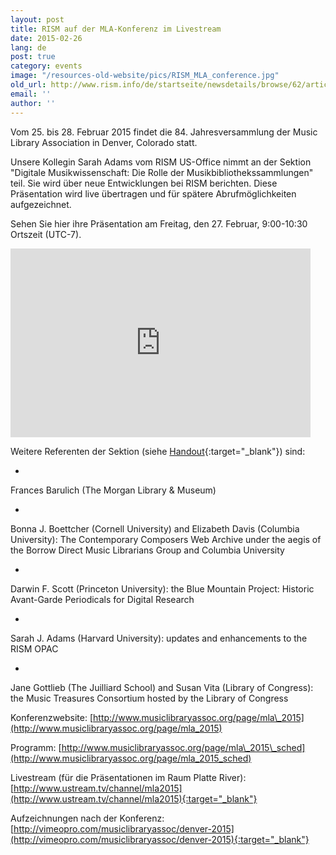 ```yaml
---
layout: post
title: RISM auf der MLA-Konferenz im Livestream
date: 2015-02-26
lang: de
post: true
category: events
image: "/resources-old-website/pics/RISM_MLA_conference.jpg"
old_url: http://www.rism.info/de/startseite/newsdetails/browse/62/article/64/rism-at-the-mla-conference-live-stream.html
email: ''
author: ''
---
```


Vom 25. bis 28. Februar 2015 findet die 84. Jahresversammlung der Music Library Association in Denver, Colorado statt.

Unsere Kollegin Sarah Adams vom RISM US-Office nimmt an der Sektion "Digitale Musikwissenschaft: Die Rolle der Musikbibliothekssammlungen" teil. Sie wird über neue Entwicklungen bei RISM berichten. Diese Präsentation wird live übertragen und für spätere Abrufmöglichkeiten aufgezeichnet.

Sehen Sie hier ihre Präsentation am Freitag, den 27. Februar, 9:00-10:30 Ortszeit (UTC-7).


<iframe width="480" height="302" src="http://www.ustream.tv/embed/19823085?v=3&amp;wmode=direct" scrolling="no" frameborder="0" style="border: 0px none transparent;"> </iframe>


Weitere Referenten der Sektion (siehe [Handout](http://c.ymcdn.com/sites/www.musiclibraryassoc.org/resource/resmgr/MLA_2015/MLA_2015_digital_humanities_.pdf){:target="_blank"}) sind:

-

Frances Barulich (The Morgan Library & Museum)

-

Bonna J. Boettcher (Cornell University) and Elizabeth Davis (Columbia University): The Contemporary Composers Web Archive under the aegis of the Borrow Direct Music Librarians Group and Columbia University

-

Darwin F. Scott (Princeton University): the Blue Mountain Project: Historic Avant-Garde Periodicals for Digital Research

-

Sarah J. Adams (Harvard University): updates and enhancements to the RISM OPAC

-

Jane Gottlieb (The Juilliard School) and Susan Vita (Library of Congress): the Music Treasures Consortium hosted by the Library of Congress


Konferenzwebsite: [http://www.musiclibraryassoc.org/page/mla\_2015](http://www.musiclibraryassoc.org/page/mla_2015)

Programm: [http://www.musiclibraryassoc.org/page/mla\_2015\_sched](http://www.musiclibraryassoc.org/page/mla_2015_sched)


Livestream (für die Präsentationen im Raum Platte River): [http://www.ustream.tv/channel/mla2015](http://www.ustream.tv/channel/mla2015){:target="_blank"}


Aufzeichnungen nach der Konferenz: [http://vimeopro.com/musiclibraryassoc/denver-2015](http://vimeopro.com/musiclibraryassoc/denver-2015){:target="_blank"}



